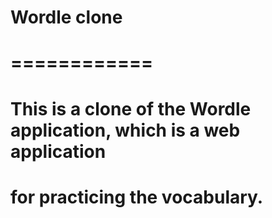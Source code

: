 # Wordle clone
# ============
#
# This is a clone of the Wordle application, which is a web application
# for practicing the vocabulary.